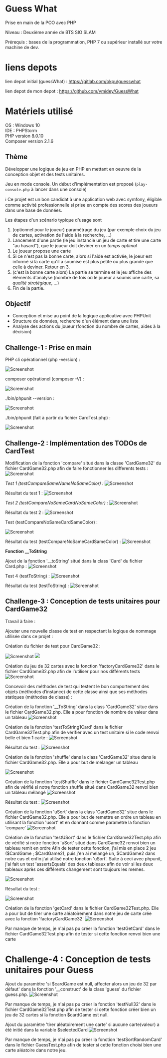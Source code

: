 # Guess What

Prise en main de la POO avec PHP

Niveau : Deuxième année de BTS SIO SLAM

Prérequis : bases de la programmation, PHP 7 ou supérieur installé sur votre machine de dev.

# liens depots 

lien depot initial (guessWhat) : https://gitlab.com/okpu/guesswhat

lien depot de mon depot : https://github.com/ymidey/GuessWhat

# Matériels utilisé

OS : Windows 10  
IDE : PHPStorm  
PHP version 8.0.10  
Composer version 2.1.6  

## Thème 

Développer une logique de jeu en PHP en mettant en oeuvre de la conception objet et des tests unitaires.

Jeu en mode console. Un début d'implémentation est proposé (`play-console.php` à lancer dans une console)

:information_source: Ce projet est un bon candidat à une application web avec symfony, éligible comme activité professionnelle si prise en compte des scores des joueurs dans une base de données.

Les étapes d'un scénario typique d'usage sont 

1. (optionnel pour le joueur) paramétrage du jeu (par exemple choix du jeu de cartes, activation de l'aide à la recherche, ...)
2. Lancement d'une partie (le jeu instancie un jeu de carte et tire une carte "au hasard"), que le joueur doit deviner en un *temps optimal*
3. Le joueur propose une carte
4. Si ce n'est pas la bonne carte, alors si l'aide est activée, le joeur est informé si la carte qu'il a soumise est plus petite ou plus grande que celle à deviner. Retour en 3.
5. (c'est la bonne carte alors) La partie se termine et le jeu affiche des éléments d'analyse (nombre de fois où le joueur a soumis une carte, sa *qualité stratégique*, ...)
6. Fin de la partie.

## Objectif

* Conception et mise au point de la logique applicative avec PHPUnit
* Structure de données, recherche d'un élément dans une liste
* Analyse des actions du joueur (fonction du nombre de cartes, aides à la décision)

## Challenge-1 : Prise en main 

PHP cli opérationnel (php -version) :

![Screenshot](https://github.com/ymidey/GuessWhat/tree/master/doc/php-cli.PNG)

composer opérationel (composer -V) :

![Screenshot](https://github.com/ymidey/GuessWhat/tree/master/doc/Composer-V.PNG)

./bin/phpunit --version :

![Screenshot](https://github.com/ymidey/GuessWhat/tree/master/doc/Php--version.PNG)

./bin/phpunit (fait à partir du fichier CardTest.php) :

![Screenshot](https://github.com/ymidey/GuessWhat/tree/master/doc/PhpUnit-CardTest.PNG)

## Challenge-2 : Implémentation des TODOs de CardTest

Modification de la fonction 'compare' situé dans la classe 'CardGame32' du fichier CardGame32.php afin de faire fonctionner les differents tests :
![Screenshot](https://github.com/ymidey/GuessWhat/tree/master/doc/FonctionCompare.PNG)

_Test 1 (testCompareSameNameNoSameColor) :_
![Screenshot](https://github.com/ymidey/GuessWhat/tree/master/doc/testSameCardNoSameColor.PNG)

Résultat du test 1 :
![Screenshot](https://github.com/ymidey/GuessWhat/tree/master/doc/Resultat1.PNG)

_Test 2 (testCompareNoSameCardNoSameColor) :_
![Screenshot](https://github.com/ymidey/GuessWhat/tree/master/doc/Test2.PNG)

Résultat du test 2 :
![Screenshot](https://github.com/ymidey/GuessWhat/tree/master/doc/Resultat2.PNG)

Test (testCompareNoSameCardSameColor) :

![Screenshot](https://github.com/ymidey/GuessWhat/tree/master/doc/Test3.PNG)

Résultat du test (testCompareNoSameCardSameColor) :
![Screenshot](https://github.com/ymidey/GuessWhat/tree/master/doc/Resultat3.PNG)

**Fonction __ToString** 

Ajout de la fonction '__toString' situé dans la class 'Card' du fichier Card.php :
![Screenshot](https://github.com/ymidey/GuessWhat/tree/master/doc/FonctionTestToString.PNG)

Test 4 (testToString) :
![Screenshot](https://github.com/ymidey/GuessWhat/tree/master/doc/ResultatTestToString.PNG)

Résultat du test (testToString) :
![Screenshot](https://github.com/ymidey/GuessWhat/tree/master/doc/Resultat4.PNG)

## Challenge-3 : Conception de tests unitaires pour CardGame32

Travail à faire :

Ajouter une nouvelle classe de test en respectant la logique de nommage utilisée dans ce projet :

Création du fichier de test pour CardGame32 :

![Screenshot](https://github.com/ymidey/GuessWhat/tree/master/doc/CardGame32.PNG)
![](https://github.com/ymidey/GuessWhat/tree/master/doc/CreationCardGame32.PNG)

Création du jeu de 32 cartes avec la fonction 'factoryCardGame32' dans le fichier CardGame32.php afin de l'utiliser pour nos différents tests
![Screenshot](https://github.com/ymidey/GuessWhat/tree/master/doc/factory.PNG)

Concevoir des méthodes de test qui testent le bon comportement des objets (méthodes d’instance) de cette classe ainsi que ses méthodes statiques (méthodes de classe) :

Création de la fonction '__ToString' dans la class 'CardGame32' situe dans le fichier CardGame32.php.
Elle a pour fonction de nombre de valeur dans un tableau
![Screenshot](https://github.com/ymidey/GuessWhat/tree/master/doc/fonction__tostring.PNG)

Création de la fonction 'testToString1Card' dans le fichier CardGame32Test.php afin de vérifier avec un test unitaire si le code renvoi belle et bien 1 carte :
![Screenshot](https://github.com/ymidey/GuessWhat/tree/master/doc/TestToStringNombreCarte.PNG)

Résultat du test :
![Screenshot](https://github.com/ymidey/GuessWhat/tree/master/doc/1Carte.PNG)

Création de la fonction 'shuffle' dans la class 'CardGame32' situe dans le fichier CardGame32.php.
Elle a pour but de mélanger un tableau

![Screenshot](https://github.com/ymidey/GuessWhat/tree/master/doc/Shuffle.PNG)

Création de la fonction 'testShuffle' dans le fichier CardGame32Test.php afin de vérifié si notre fonction shuffle situé dans CardGame32 renvoi bien un tableau mélangé
![Screenshot](https://github.com/ymidey/GuessWhat/tree/master/doc/TestShuffle.PNG)

Résultat du test :
![Screenshot](https://github.com/ymidey/GuessWhat/tree/master/doc/ResShuffle.PNG)

Création de la fonction 'uSort' dans la class 'CardGame32' situe dans le fichier CardGame32.php.
Elle a pour but de remettre en ordre un tableau en utilisant la fonction 'usort' et en donnant comme paramètre la fonction 'compare'
![Screenshot](https://github.com/ymidey/GuessWhat/tree/master/doc/uSort.PNG)

Création de la fonction 'testUSort' dans le fichier CardGame32Test.php afin de vérifié si notre fonction 'uSort' situé dans CardGame32 renvoi bien un tableau remit en ordre 
Afin de tester cette fonction, j'ai mis en place 2 jeu ($CardGame ; $CardGame2), puis j'en ai melangé un, $CardGame2 dans notre cas et enfin j'ai utilisé notre fonction 'uSort'.
Suite à ceci avec phpunit, j'ai fait un test 'assertsEquals' des deux tableaux afin de voir si les deux tableaux après ces différents changement sont toujours les memes.

![Screenshot](https://github.com/ymidey/GuessWhat/tree/master/doc/testuSort.PNG)

Résultat du test :

![Screenshot](https://github.com/ymidey/GuessWhat/tree/master/doc/testuSort.PNG)

Création de la fonction 'getCard' dans le fichier CardGame32Test.php.
Elle a pour but de tirer une carte aléatoirement dans notre jeu de carte crée avec la fonction 'factoryCardGame32'
![Screenshot](https://github.com/ymidey/GuessWhat/tree/master/doc/fonctionGetCard.PNG)

Par manque de temps, je n'ai pas pu créer la fonction 'testGetCard' dans le fichier CardGame32Test.php afin de tester si cette fonction renvoi bien une carte

# Challenge-4 : Conception de tests unitaires pour Guess

Ajout du paramètre 'si $cardGame est null, affecter alors un jeu de 32 par défaut' dans la fonction '__construct' de la class 'guess' du fichier guess.php.
![Screenshot](https://github.com/ymidey/GuessWhat/tree/master/doc/Splice.PNG)

Par manque de temps, je n'ai pas pu créer la fonction 'testNull32' dans le fichier CardGame32Test.php afin de tester si cette fonction créer bien un jeu de 32 cartes si la fonction $cardGame est null.

Ajout du paramètre 'tirer aléatoirement une carte' si aucune carte(valeur) a été initié dans la variable $selectedCard
![Screenshot](https://github.com/ymidey/GuessWhat/tree/master/doc/selCards.PNG)

Par manque de temps, je n'ai pas pu créer la fonction 'testSortRandomCard' dans le fichier GuessTest.php afin de tester si cette fonction choisi bien une carte aléatoire dans notre jeu.













